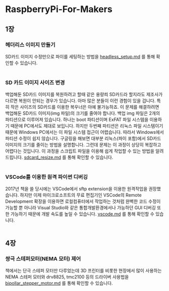 # RaspberryPi-For-Makers

## 1장
### 헤더리스 이미지 만들기
SD카드 이미지 수정만으로 파이를 세팅하는 방법을 [headless_setup.md](https://github.com/raspberry-pi-maker/RaspberryPi-For-Makers/blob/master/tips/chap-01/headless_setup.md) 를 통해 확인할 수 있습니다.<br /><br />

### SD 카드 이미지 사이즈 변경
백업해둔 SD카드 이미지를 복원하려고 할때 같은 용량릐 SD카드라 할지라도 제조사가 다르면 복원이 안되는 경우가 있습니다. 아마 많은 분들이 이런 경험이 있을 겁니다. 특히 작은 사이즈의  SD카드를 이용한 복우너은 아예 불가능하죠. 이 문제를 해결하려면 백업해둔 SD카드 이미지(img 파일)의 크기를 줄여야 합니다. 백업 img 파일은 2개의 파티션으로 이루어져 있습니다. 하나는 boot 파티션이며 ExFAT 파일 시스템을 이용하기 때문에 PC에서도 제대로 보입니다. 하지만 두번째 파티션은 리눅스 파일 시스템이기
 때문에 Windows PC에서는 이 파일 시스템 접근이 어렵습니다. 따라서 Windows에서 파티션 수정이 쉽지 않습니다. 구글링을 해보면 대부분 리눅스(파이 포함)에서 SD카드 이미지의 크기를 줄이는 방법을 설명합니다. 그런데 문제는 이 과정이 상당히 복잡하고 어렵다는 것입니다. 이 과정을 스크립트 파일을 이용해 쉽게 작업할 수 있는 방법을 알려드립니다. [sdcard_resize.md](./tips/chap-01/sdcard_resize.md) 를 통해 확인할 수 있습니다.<br /><br />


### VSCode를 이용한 원격 파이썬 디버깅
2017년 책을 쓸 당시에는 VSCode에서 sftp extension을 이용한 원격작업을 권장했습니다. 하지만 이제 마이크로소프트의 무료 편집기인 VSCode의 Remote Development 확장을 이용하면 로컬컴퓨터에서 작업하는 것처럼 완벽한 코드 수정이 가능할 뿐 아니라 Visual Studio와 같은 통합개발환경에서나 가능하던 GUI 디버깅 또한 가능하기 때문에 개발 속도를 높일 수 있습니다. [vscode.md](https://github.com/raspberry-pi-maker/RaspberryPi-For-Makers/blob/master/tips/chap-01/vscode.md) 를 통해 확인할 수 있습니다.<br /><br />

## 4장
### 쌍극 스테퍼모터(NEMA 모터) 제어
책에서는 단극 스테퍼 모터만 다루었는데 3D 프린터를 비롯한 현장에서 많이 사용하는 NEMA 스테퍼 모터와 drv8825, tmc2100 등의 드라이버 사용법을 [bipollar_stepper_motor.md](https://github.com/raspberry-pi-maker/RaspberryPi-For-Makers/blob/master/tips/chap-04/bipollar_stepper_motor.md) 를 통해 확인할 수 있습니다.<br /><br />
